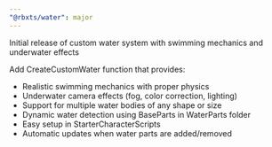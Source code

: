 ```yaml
---
"@rbxts/water": major
---
```


Initial release of custom water system with swimming mechanics and underwater effects

Add CreateCustomWater function that provides:
- Realistic swimming mechanics with proper physics
- Underwater camera effects (fog, color correction, lighting)
- Support for multiple water bodies of any shape or size
- Dynamic water detection using BaseParts in WaterParts folder
- Easy setup in StarterCharacterScripts
- Automatic updates when water parts are added/removed
